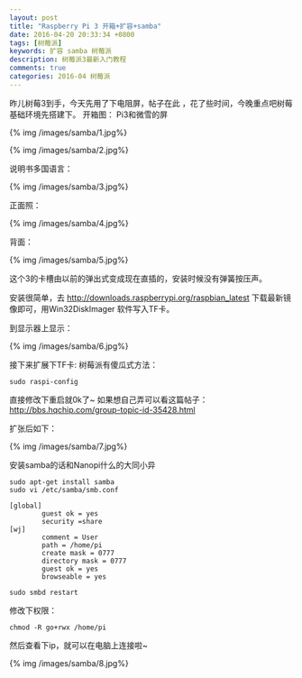 ```yaml
---
layout: post
title: "Raspberry Pi 3 开箱+扩容+samba"
date: 2016-04-20 20:33:34 +0800
tags: [树莓派]
keywords: 扩容 samba 树莓派
description: 树莓派3最新入门教程
comments: true
categories: 2016-04 树莓派
---
```

昨儿树莓3到手，今天先用了下电阻屏，帖子在此 ，花了些时间，今晚重点吧树莓基础环境先搭建下。<!--more-->
开箱图：
Pi3和微雪的屏

{% img /images/samba/1.jpg%} 

{% img /images/samba/2.jpg%} 

说明书多国语言：

{% img /images/samba/3.jpg%} 

正面照：

{% img /images/samba/4.jpg%} 

背面：

{% img /images/samba/5.jpg%} 

这个3的卡槽由以前的弹出式变成现在直插的，安装时候没有弹簧按压声。


安装很简单，去 http://downloads.raspberrypi.org/raspbian_latest 下载最新镜像即可，用Win32DiskImager 软件写入TF卡。

到显示器上显示：

{% img /images/samba/6.jpg%} 

接下来扩展下TF卡:
树莓派有傻瓜式方法：
```
sudo raspi-config
```

直接修改下重启就0k了~
如果想自己弄可以看这篇帖子：
http://bbs.hqchip.com/group-topic-id-35428.html

扩张后如下：

{% img /images/samba/7.jpg%} 

安装samba的话和Nanopi什么的大同小异


```
sudo apt-get install samba
sudo vi /etc/samba/smb.conf

[global]
        guest ok = yes
        security =share
[wj]
        comment = User
        path = /home/pi
        create mask = 0777
        directory mask = 0777
        guest ok = yes
        browseable = yes

sudo smbd restart
```
修改下权限：
```
chmod -R go+rwx /home/pi
```
然后查看下ip，就可以在电脑上连接啦~

{% img /images/samba/8.jpg%} 